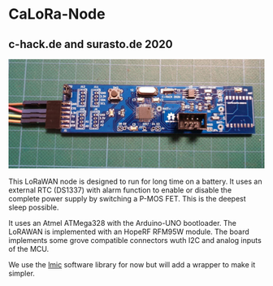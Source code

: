 # CaLoRa-Node
## c-hack.de and surasto.de 2020 

![](board.jpg)

This LoRaWAN node is designed to run for long time on a battery.
It uses an external RTC (DS1337) with alarm function to enable or disable the complete power supply by switching a P-MOS FET.
This is the deepest sleep possible.

It uses an Atmel ATMega328 with the Arduino-UNO bootloader.
The LoRAWAN is implemented with an HopeRF RFM95W module.
The board implements some grove compatible connectors wuth I2C and analog inputs of the MCU.

We use the [lmic](https://github.com/matthijskooijman/arduino-lmic "lmic") software library for now but will add a wrapper to make it simpler. 

